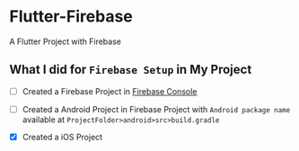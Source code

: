 # **Flutter-Firebase**

A Flutter Project with Firebase

## What I did for ```Firebase Setup``` in My Project

- [ ] Created a Firebase Project in [Firebase Console](https://firebase.google.com)

- [ ] Created a Android Project in Firebase Project with ```Android package name``` available at ```ProjectFolder>android>src>build.gradle```


- [x] Created a iOS Project 


